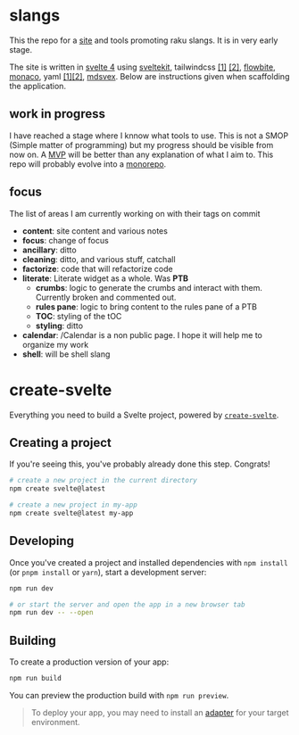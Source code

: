 # slangs

This the repo for a [site](https://slangs.vercel.app/) and tools promoting raku slangs. It is in very early stage.

The site is written in [svelte 4](https://svelte.dev/) using [sveltekit](https://kit.svelte.dev/), tailwindcss [\[1\]](https://tailwindcss.com/docs/guides/sveltekit)
[\[2\]](https://tailwind-workshop.vercel.app/introduction), [flowbite](https://flowbite-svelte.com/), [monaco](https://microsoft.github.io/monaco-editor/), yaml [\[1\]](https://eemeli.org/yaml/#yaml)[\[2\]](https://yaml.org/spec/1.2.2/), [mdsvex](https://mdsvex.pngwn.io/).
Below are instructions given when scaffolding the application.

## work in progress

I have reached a stage where I knnow what tools to use.
This is not a SMOP (Simple matter of programming) but my progress should be visible from now on.
A [MVP](https://en.wikipedia.org/wiki/Minimum_viable_product) will be better than any explanation of what I aim to.
This repo will probably evolve into a [monorepo](https://monorepo.tools/).

## focus

The list of areas I am currently working on with their tags on commit

- **content**: site content and various notes
- **focus**: change of focus
- **ancillary**: ditto
- **cleaning**: ditto, and various stuff, catchall
- **factorize**: code that will refactorize code
- **literate**: Literate widget as a whole. Was **PTB**
  - **crumbs**: logic to generate the crumbs and interact with them. Currently broken and commented out.
  - **rules pane**: logic to bring content to the rules pane of a PTB
  - **TOC**: styling of the tOC
  - **styling**: ditto
- **calendar**: /Calendar is a non public page. I hope it will help me to organize my work
- **shell**: will be shell slang

# create-svelte

Everything you need to build a Svelte project, powered by [`create-svelte`](https://github.com/sveltejs/kit/tree/main/packages/create-svelte).

## Creating a project

If you're seeing this, you've probably already done this step. Congrats!

```bash
# create a new project in the current directory
npm create svelte@latest

# create a new project in my-app
npm create svelte@latest my-app
```

## Developing

Once you've created a project and installed dependencies with `npm install` (or `pnpm install` or `yarn`), start a development server:

```bash
npm run dev

# or start the server and open the app in a new browser tab
npm run dev -- --open
```

## Building

To create a production version of your app:

```bash
npm run build
```

You can preview the production build with `npm run preview`.

> To deploy your app, you may need to install an [adapter](https://kit.svelte.dev/docs/adapters) for your target environment.
